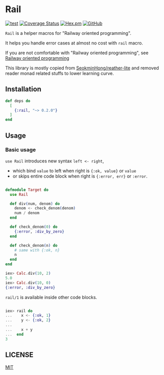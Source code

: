 # Rail

[![test](https://github.com/jechol/rail/actions/workflows/test.yml/badge.svg)](https://github.com/jechol/rail/actions/workflows/test.yml)
[![Coverage Status](https://coveralls.io/repos/github/jechol/rail/badge.svg?branch=main)](https://coveralls.io/github/jechol/rail?branch=main)
[![Hex.pm](https://img.shields.io/hexpm/v/rail)](https://hex.pm/packages/rail)
[![GitHub](https://img.shields.io/github/license/jechol/rail)](https://github.com/jechol/rail/blob/main/LICENSE)

`Rail` is a helper macros for "Railway oriented programming".

It helps you handle error cases at almost no cost with `rail` macro.

If you are not comfortable with "Railway oriented programming", see [Railway oriented programming](https://www.youtube.com/watch?v=fYo3LN9Vf_M)

This library is mostly copied from [SeokminHong/reather-lite](https://github.com/SeokminHong/reather-lite) and removed reader monad related stuffs to lower learning curve.

## Installation

```elixir
def deps do
  [
    {:rail, "~> 0.2.0"}
  ]
end
```

## Usage

### Basic usage

`use Rail` introduces new syntax `left <- right`,

- which bind `value` to left when right is `{:ok, value}` or `value`
- or skips entire code block when right is `{:error, err}` or `:error`.

```elixir

defmodule Target do
  use Rail

  def div(num, denom) do
    denom <- check_denom(denom)
    num / denom
  end

  def check_denom(0) do
    {:error, :div_by_zero}
  end

  def check_denom(n) do
    # same with {:ok, n}
    n
  end
end

iex> Calc.div(10, 2)
5.0
iex> Calc.div(10, 0)
{:error, :div_by_zero}
```

`rail/1` is available inside other code blocks.

```elixir

iex> rail do
...    x <- {:ok, 1}
...    y <- {:ok, 2}
...
...    x + y
...  end
3
```

## LICENSE

[MIT](./LICENSE)
